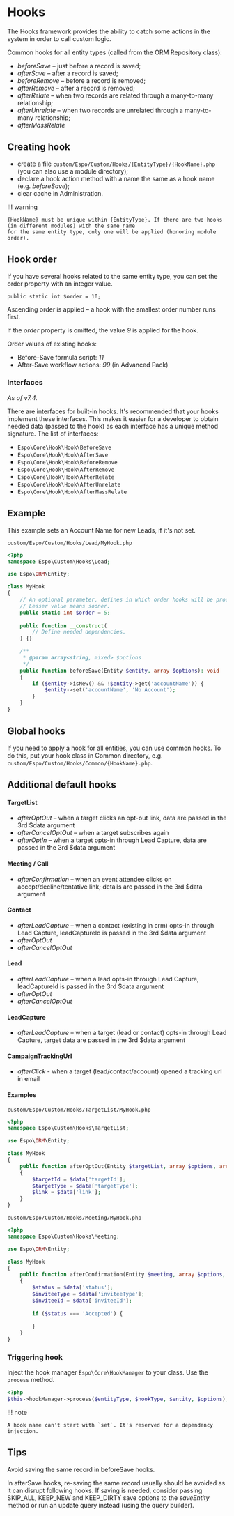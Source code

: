 # Hooks

The Hooks framework provides the ability to catch some actions in the system in order to call custom logic.

Common hooks for all entity types (called from the ORM Repository class):

- *beforeSave* – just before a record is saved;
- *afterSave* – after a record is saved;
- *beforeRemove* – before a record is removed;
- *afterRemove* – after a record is removed;
- *afterRelate* – when two records are related through a many-to-many relationship;
- *afterUnrelate* – when two records are unrelated through a many-to-many relationship;
- *afterMassRelate*

## Creating hook

* create a file `custom/Espo/Custom/Hooks/{EntityType}/{HookName}.php` (you can also use a module directory);
* declare a hook action method with a name the same as a hook name (e.g. *beforeSave*);
* clear cache in Administration.

!!! warning

    {HookName} must be unique within {EntityType}. If there are two hooks (in different modules) with the same name
    for the same entity type, only one will be applied (honoring module order).

## Hook order

If you have several hooks related to the same entity type, you can set the order property with an integer value.

```
public static int $order = 10;
```

Ascending order is applied – a hook with the smallest order number runs first.

If the *order* property is omitted, the value *9* is applied for the hook.

Order values of existing hooks:

* Before-Save formula script: *11*
* After-Save workflow actions: *99* (in Advanced Pack)

### Interfaces

*As of v7.4.*

There are interfaces for built-in hooks. It's recommended that your hooks implement these interfaces. This makes it easier for a developer to obtain needed data (passed to the hook) as each interface has a unique method signature. The list of interfaces:

* `Espo\Core\Hook\Hook\BeforeSave`
* `Espo\Core\Hook\Hook\AfterSave`
* `Espo\Core\Hook\Hook\BeforeRemove`
* `Espo\Core\Hook\Hook\AfterRemove`
* `Espo\Core\Hook\Hook\AfterRelate`
* `Espo\Core\Hook\Hook\AfterUnrelate`
* `Espo\Core\Hook\Hook\AfterMassRelate`

## Example

This example sets an Account Name for new Leads, if it's not set.

`custom/Espo/Custom/Hooks/Lead/MyHook.php`

```php
<?php
namespace Espo\Custom\Hooks\Lead;

use Espo\ORM\Entity;

class MyHook
{    
    // An optional parameter, defines in which order hooks will be processed.
    // Lesser value means sooner.
    public static int $order = 5; 
    
    public function __construct(
        // Define needed dependencies.
    ) {}

    /**
     * @param array<string, mixed> $options
     */
    public function beforeSave(Entity $entity, array $options): void
    {
        if ($entity->isNew() && !$entity->get('accountName')) { 
            $entity->set('accountName', 'No Account');
        }
    }
}
```

## Global hooks

If you need to apply a hook for all entities, you can use common hooks. To do this, put your hook class in Common directory, e.g. `custom/Espo/Custom/Hooks/Common/{HookName}.php`.

## Additional default hooks

#### TargetList

* *afterOptOut* – when a target clicks an opt-out link, data are passed in the 3rd $data argument
* *afterCancelOptOut* – when a target subscribes again
* *afterOptIn* – when a target opts-in through Lead Capture, data are passed in the 3rd $data argument

#### Meeting / Call

* *afterConfirmation* – when an event attendee clicks on accept/decline/tentative link; details are passed in the 3rd $data argument

#### Contact

* *afterLeadCapture* – when a contact (existing in crm) opts-in through Lead Capture, leadCaptureId is passed in the 3rd $data argument
* *afterOptOut*
* *afterCancelOptOut*

#### Lead

* *afterLeadCapture* – when a lead opts-in through Lead Capture, leadCaptureId is passed in the 3rd $data argument
* *afterOptOut*
* *afterCancelOptOut*

#### LeadCapture

* *afterLeadCapture* – when a target (lead or contact) opts-in through Lead Capture, target data are passed in the 3rd $data argument

#### CampaignTrackingUrl

* *afterClick* - when a target (lead/contact/account) opened a tracking url in email

#### Examples

`custom/Espo/Custom/Hooks/TargetList/MyHook.php`

```php
<?php
namespace Espo\Custom\Hooks\TargetList;

use Espo\ORM\Entity;

class MyHook
{    
    public function afterOptOut(Entity $targetList, array $options, array $data): void
    {
        $targetId = $data['targetId'];
        $targetType = $data['targetType'];
        $link = $data['link'];
    }
}
```

`custom/Espo/Custom/Hooks/Meeting/MyHook.php`

```php
<?php
namespace Espo\Custom\Hooks\Meeting;

use Espo\ORM\Entity;

class MyHook
{    
    public function afterConfirmation(Entity $meeting, array $options, array $data): void
    {
        $status = $data['status'];
        $inviteeType = $data['inviteeType'];
        $inviteeId = $data['inviteeId'];
        
        if ($status === 'Accepted') {
        
        }
    }
}
```

### Triggering hook

Inject the hook manager `Espo\Core\HookManager` to your class. Use the `process` method.

```php
<?php
$this->hookManager->process($entityType, $hookType, $entity, $options);
```

!!! note

    A hook name can't start with `set`. It's reserved for a dependency injection.

## Tips

Avoid saving the same record in beforeSave hooks.

In afterSave hooks, re-saving the same record usually should be avoided as it can disrupt following hooks. If saving is needed, consider passing SKIP_ALL, KEEP_NEW and KEEP_DIRTY save options to the *saveEntity* method or run an update query instead (using the query builder).
